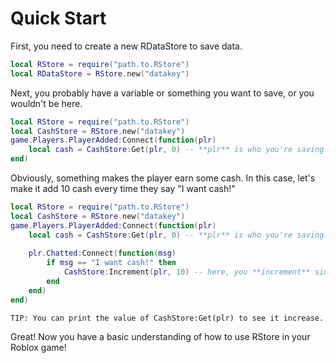 # Quick Start

First, you need to create a new RDataStore to save data.
```lua
local RStore = require("path.to.RStore")
local RDataStore = RStore.new("datakey")
```

Next, you probably have a variable or something you want to save, or you wouldn't be here.

```lua
local RStore = require("path.to.RStore")
local CashStore = RStore.new("datakey")
game.Players.PlayerAdded:Connect(function(plr)
	local cash = CashStore:Get(plr, 0) -- **plr** is who you're saving it for, **0** is the default value
end)
```

Obviously, something makes the player earn some cash. In this case, let's make it add 10 cash every time they say "I want cash!"

```lua
local RStore = require("path.to.RStore")
local CashStore = RStore.new("datakey")
game.Players.PlayerAdded:Connect(function(plr)
	local cash = CashStore:Get(plr, 0) -- **plr** is who you're saving it for, **0** is the default value
	
	plr.Chatted:Connect(function(msg)
		if msg == "I want cash!" then
			CashStore:Increment(plr, 10) -- here, you **increment** since you want to *add* to the current value. otherwise, if you wanted to directly overwrite, you'd use :Set()
		end
	end)
end)
```

`TIP: You can print the value of CashStore:Get(plr) to see it increase.`

Great! Now you have a basic understanding of how to use RStore in your Roblox game!
